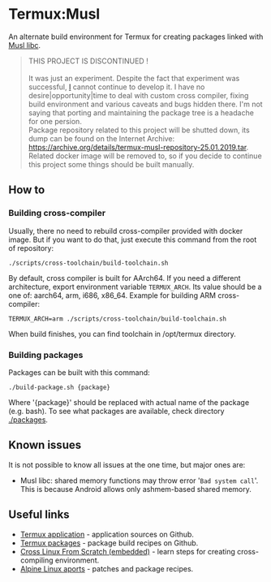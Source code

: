 # Termux:Musl

An alternate build environment for Termux for creating packages linked with [Musl libc](https://www.musl-libc.org/).

> THIS PROJECT IS DISCONTINUED !<br><br>
It was just an experiment. Despite the fact that experiment was successful, [I](https://github.com/xeffyr) cannot continue to develop it. I have no desire|opportunity|time to deal with custom cross compiler, fixing build environment and various caveats and bugs hidden there. I'm not saying that porting and maintaining the package tree is a headache for one persion.<br>
Package repository related to this project will be shutted down, its dump can be found on the Internet Archive: https://archive.org/details/termux-musl-repository-25.01.2019.tar. Related docker image will be removed to, so if you decide to continue this project some things should be built manually.

## How to

### Building cross-compiler

Usually, there no need to rebuild cross-compiler provided with docker image. But if you want to do that, just execute this command from the root of repository:
```
./scripts/cross-toolchain/build-toolchain.sh
```

By default, cross compiler is built for AArch64. If you need a different architecture, export environment variable `TERMUX_ARCH`. Its value should be a one of: aarch64, arm, i686, x86_64. Example for building ARM cross-compiler:
```
TERMUX_ARCH=arm ./scripts/cross-toolchain/build-toolchain.sh
```

When build finishes, you can find toolchain in /opt/termux directory.

### Building packages

Packages can be built with this command:
```
./build-package.sh {package}
```
Where '{package}' should be replaced with actual name of the package (e.g. bash). To see what packages are available, check directory [./packages](./packages).

## Known issues

It is not possible to know all issues at the one time, but major ones are:

* Musl libc: shared memory functions may throw error '`Bad system call`'. This is because Android allows only ashmem-based shared memory.

## Useful links

- [Termux application](https://github.com/termux/termux-app) - application sources on Github.
- [Termux packages](https://github.com/termux/termux-packages) - package build recipes on Github.
- [Cross Linux From Scratch (embedded)](http://trac.clfs.org/wiki/download#EmbeddedDevelopment) - learn steps for creating cross-compiling environment.
- [Alpine Linux aports](https://git.alpinelinux.org/cgit/aports) - patches and package recipes.
